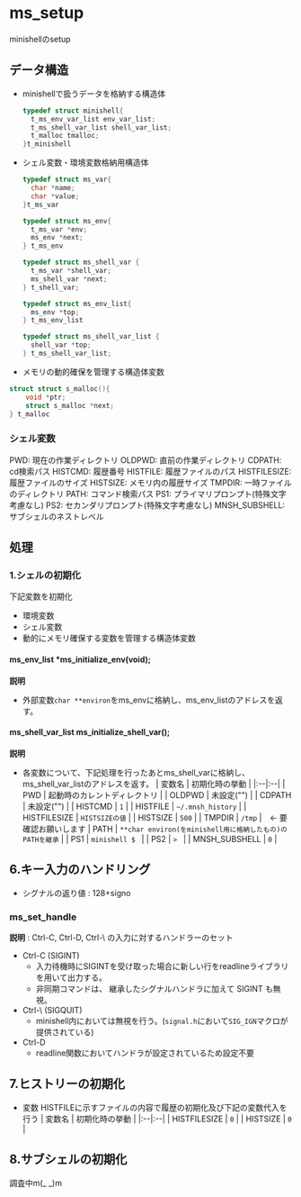 # ms_setup
minishellのsetup

## データ構造

- minishellで扱うデータを格納する構造体
  ```c
  typedef struct minishell{
	t_ms_env_var_list env_var_list;
	t_ms_shell_var_list shell_var_list;
	t_malloc tmalloc;
  }t_minishell
  ```

- シェル変数・環境変数格納用構造体

  ```c
  typedef struct ms_var{
  	char *name;
  	char *value;
  }t_ms_var

  typedef struct ms_env{
  	t_ms_var *env;
  	ms_env *next;
  } t_ms_env

  typedef struct ms_shell_var {
  	t_ms_var *shell_var;
  	ms_shell_var *next;
  } t_shell_var;

  typedef struct ms_env_list{
  	ms_env *top;
  } t_ms_env_list

  typedef struct ms_shell_var_list {
  	shell_var *top;
  } t_ms_shell_var_list;

  ```
- メモリの動的確保を管理する構造体変数
```c
struct struct s_malloc(){
	void *ptr;
	struct s_malloc *next;
} t_malloc
```

### シェル変数
PWD: 現在の作業ディレクトリ
OLDPWD: 直前の作業ディレクトリ
CDPATH: cd検索パス
HISTCMD: 履歴番号
HISTFILE: 履歴ファイルのパス
HISTFILESIZE: 履歴ファイルのサイズ
HISTSIZE: メモリ内の履歴サイズ
TMPDIR: 一時ファイルのディレクトリ
PATH: コマンド検索パス
PS1: プライマリプロンプト(特殊文字考慮なし)
PS2: セカンダリプロンプト(特殊文字考慮なし)
MNSH_SUBSHELL: サブシェルのネストレベル

## 処理
### 1.シェルの初期化
下記変数を初期化
- 環境変数
- シェル変数
- 動的にメモリ確保する変数を管理する構造体変数
#### ms_env_list *ms_initialize_env(void);
**説明** 
- 外部変数`char **environ`をms_envに格納し、ms_env_listのアドレスを返す。
 
#### ms_shell_var_list ms_initialize_shell_var();
**説明**
- 各変数について、下記処理を行ったあとms_shell_varに格納し、ms_shell_var_listのアドレスを返す。
| 変数名 | 初期化時の挙動 |
|:--|:--|
| PWD | 起動時のカレントディレクトリ |
| OLDPWD | 未設定("") |
| CDPATH | 未設定("") |
| HISTCMD | `1` |
| HISTFILE | `~/.mnsh_history` |
| HISTFILESIZE | `HISTSIZEの値` |
| HISTSIZE | `500` |
| TMPDIR | `/tmp` |　<- 要確認お願いします
| PATH | `**char environ(をminishell用に格納したもの)のPATHを継承` |
| PS1 | `minishell $ ` |
| PS2 | `> ` |
| MNSH_SUBSHELL | `0` |

## 6.キー入力のハンドリング
- シグナルの返り値 : 128+signo
### ms_set_handle
**説明** : Ctrl-C, Ctrl-D, Ctrl-\\ の入力に対するハンドラーのセット
  - Ctrl-C (SIGINT)
    - 入力待機時にSIGINTを受け取った場合に新しい行をreadlineライブラリを用いて出力する。
    - 非同期コマンドは、 継承したシグナルハンドラに加えて SIGINT も無視。
  - Ctrl-\ (SIGQUIT)
    - minishell内においては無視を行う。(`signal.h`において`SIG_IGN`マクロが提供されている)
  - Ctrl-D
    - readline関数においてハンドラが設定されているため設定不要

## 7.ヒストリーの初期化
- 変数 HISTFILEに示すファイルの内容で履歴の初期化及び下記の変数代入を行う
| 変数名 | 初期化時の挙動 |
|:--|:--|
| HISTFILESIZE | `0` |
| HISTSIZE | `0` | 

## 8.サブシェルの初期化
調査中m(_ _)m
